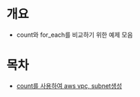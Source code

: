 # 개요
* count와 for_each를 비교하기 위한 예제 모음

# 목차
* [count를 사용하여 aws vpc, subnet생성](./step1_count_only_subnet/)